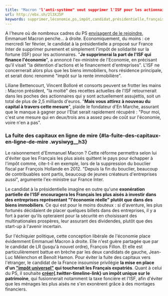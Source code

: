 ```yaml
---
title: "Macron "l'anti-système" veut supprimer l'ISF pour les actionnaires"
url: http://ebx.sh/2l3XJ5P
keywords: supprimer,léconomie,ps,impôt,candidat,présidentielle,français,lisf,france,lantisystème,actionnaires,aisés,veut,macron
---
```

A l\'heure où de nombreux cadres du PS [envisagent de le rejoindre](http://www.marianne.net/les-vallsistes-s-organisent-contre-hamon-macron-100249572.html), Emmanuel Macron penche\... à droite. Economiquement, du moins : ce mercredi 1er février, le candidat à la présidentielle a proposé sur France Inter de supprimer purement et simplement l\'impôt de solidarité sur la fortune (ISF) pour les actionnaires. \"**Je supprimerai la part de l\'ISF qui finance l\'économie**\", a annoncé l\'ex-ministre de l\'Economie, en précisant qu\'il visait \"la détention d\'actions et le financement d\'entreprises\". L\'ISF ne concernerait alors plus que les biens immobiliers, hors résidence principale, et serait donc renommé \"impôt sur la rente immobilière\".

Liliane Bettencourt, Vincent Bolloré et consorts peuvent se frotter les mains : Macron président, \"la moitié\" des recettes actuelles de l\'ISF retournerait dans les poches des actionnaires qui y sont actuellement assujettis, soit un total de plus de 2,5 milliards d\'euros. \"**Mais vous attirez à nouveau du capital à travers cette mesure**\", plaide le fondateur d\'En Marche, assurant que le manque à gagner pour l\'Etat serait rapidement récupéré : \"Pour moi, c\'est une mesure qui en deux/trois ans a assez peu de coût sur l\'économie, voire n\'en a pas\".

### **La fuite des capitaux en ligne de mire** {#la-fuite-des-capitaux-en-ligne-de-mire .wysiwyg__h3}

Le raisonnement d\'Emmanuel Macron ? Cette réforme permettra selon lui d\'éviter que les Français les plus aisés quittent le pays pour échapper à l\'impôt comme, cite-t-il en exemple, lors de la suppression du bouclier fiscal par François Hollande en 2012. \"Depuis la fin du bouclier, beaucoup de contribuables sont partis, beaucoup de jeunes créateurs d\'entreprises aussi\", argumente l\'ex-ministre sur France Inter.

Le candidat à la présidentielle imagine en outre qu\'une **exonération partielle de l\'ISF encouragera les Français les plus aisés à investir dans des entreprises représentant \"l\'économie réelle\" plutôt que dans des biens immobiliers**. Ce qui est pour le moins douteux : si d\'aventure, les plus fortunés décidaient de placer quelques billets dans des entreprises, il y a fort à parier qu\'ils opteraient pour la sécurité en choisissant des multinationales prospères, leur assurant des dividendes, plutôt que des start-up à l\'avenir incertain.

Sur l\'échiquier politique, cette conception libérale de l\'économie place évidemment Emmanuel Macron à droite. Elle n\'est guère partagée que par le candidat de LR (jusqu\'à nouvel ordre), François Fillon. Et elle est particulièrement battue en brèche par les deux candidats de gauche, Jean-Luc Mélenchon et Benoît Hamon. Pour éviter la fuite des capitaux vers l\'étranger, le candidat de la France insoumise privilégie **la mise en place d\'un [\"impôt universel\"](http://www.marianne.net/impot-universel-comment-jean-luc-melenchon-veut-taxer-les-expatries-100249096.html) qui toucherait les Français expatriés**. Quant à celui du PS, il souhaite **[créer](https://www.benoithamon2017.fr/thematique/pour-un-progres-social-et-ecologique/#economie){.twitter-timeline-link} un impôt unique sur le patrimoine**, qui fusionnerait notamment la taxe foncière et l\'ISF, afin d\'éviter que les ménages les plus aisés ne s\'en exonèrent grâce à des montages financiers.
